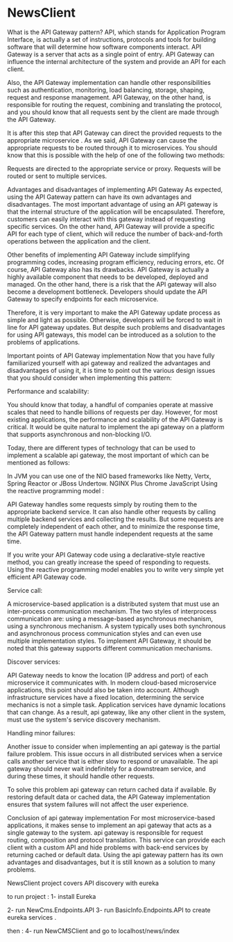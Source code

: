 # NewsClient

What is the API Gateway pattern?
API, which stands for Application Program Interface, is actually a set of instructions, protocols and tools for building software that will determine how software components interact. API Gateway is a server that acts as a single point of entry. API Gateway can influence the internal architecture of the system and provide an API for each client.

Also, the API Gateway implementation can handle other responsibilities such as authentication, monitoring, load balancing, storage, shaping, request and response management. API Gateway, on the other hand, is responsible for routing the request, combining and translating the protocol, and you should know that all requests sent by the client are made through the API Gateway.

It is after this step that API Gateway can direct the provided requests to the appropriate microservice . As we said, API Gateway can cause the appropriate requests to be routed through it to microservices. You should know that this is possible with the help of one of the following two methods:

 Requests are directed to the appropriate service or proxy.
 Requests will be routed or sent to multiple services.

Advantages and disadvantages of implementing API Gateway
As expected, using the API Gateway pattern can have its own advantages and disadvantages. The most important advantage of using an API gateway is that the internal structure of the application will be encapsulated. Therefore, customers can easily interact with this gateway instead of requesting specific services. On the other hand, API Gateway will provide a specific API for each type of client, which will reduce the number of back-and-forth operations between the application and the client.

Other benefits of implementing API Gateway include simplifying programming codes, increasing program efficiency, reducing errors, etc. Of course, API Gateway also has its drawbacks. API Gateway is actually a highly available component that needs to be developed, deployed and managed. On the other hand, there is a risk that the API gateway will also become a development bottleneck. Developers should update the API Gateway to specify endpoints for each microservice.

Therefore, it is very important to make the API Gateway update process as simple and light as possible. Otherwise, developers will be forced to wait in line for API gateway updates. But despite such problems and disadvantages for using API gateways, this model can be introduced as a solution to the problems of applications.

 
Important points of API Gateway implementation
Now that you have fully familiarized yourself with api gateway and realized the advantages and disadvantages of using it, it is time to point out the various design issues that you should consider when implementing this pattern:

Performance and scalability:

You should know that today, a handful of companies operate at massive scales that need to handle billions of requests per day. However, for most existing applications, the performance and scalability of the API Gateway is critical. It would be quite natural to implement the api gateway on a platform that supports asynchronous and non-blocking I/O.

Today, there are different types of technology that can be used to implement a scalable api gateway, the most important of which can be mentioned as follows:

 In JVM you can use one of the NIO based frameworks like Netty, Vertx, Spring Reactor or JBoss Undertow.
 NGINX Plus
 Chrome JavaScript
Using the reactive programming model :

API Gateway handles some requests simply by routing them to the appropriate backend service. It can also handle other requests by calling multiple backend services and collecting the results. But some requests are completely independent of each other, and to minimize the response time, the API Gateway pattern must handle independent requests at the same time.

If you write your API Gateway code using a declarative-style reactive method, you can greatly increase the speed of responding to requests. Using the reactive programming model enables you to write very simple yet efficient API Gateway code.

Service call:

A microservice-based application is a distributed system that must use an inter-process communication mechanism. The two styles of interprocess communication are: using a message-based asynchronous mechanism, using a synchronous mechanism. A system typically uses both synchronous and asynchronous process communication styles and can even use multiple implementation styles. To implement API Gateway, it should be noted that this gateway supports different communication mechanisms.

Discover services:

API Gateway needs to know the location (IP address and port) of each microservice it communicates with. In modern cloud-based microservice applications, this point should also be taken into account. Although infrastructure services have a fixed location, determining the service mechanics is not a simple task. Application services have dynamic locations that can change. As a result, api gateway, like any other client in the system, must use the system's service discovery mechanism.

Handling minor failures:

Another issue to consider when implementing an api gateway is the partial failure problem. This issue occurs in all distributed services when a service calls another service that is either slow to respond or unavailable. The api gateway should never wait indefinitely for a downstream service, and during these times, it should handle other requests.

To solve this problem api gateway can return cached data if available. By restoring default data or cached data, the API Gateway implementation ensures that system failures will not affect the user experience.



Conclusion of api gateway implementation
For most microservice-based applications, it makes sense to implement an api gateway that acts as a single gateway to the system. api gateway is responsible for request routing, composition and protocol translation. This service can provide each client with a custom API and hide problems with back-end services by returning cached or default data. Using the api gateway pattern has its own advantages and disadvantages, but it is still known as a solution to many problems.


NewsClient project covers API discovery with eureka 

to run project : 
1- install Eureka 

2- run NewCms.Endpoints.API
3- run BasicInfo.Endpoints.API
 to create eureka services . 

then : 
4- run NewCMSClient
and go to  localhost/news/index
